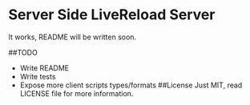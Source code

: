 Server Side LiveReload Server
=============================

It works, README will be written soon.

##TODO
- Write README
- Write tests
- Expose more client scripts types/formats
##License
Just MIT, read LICENSE file for more information.
